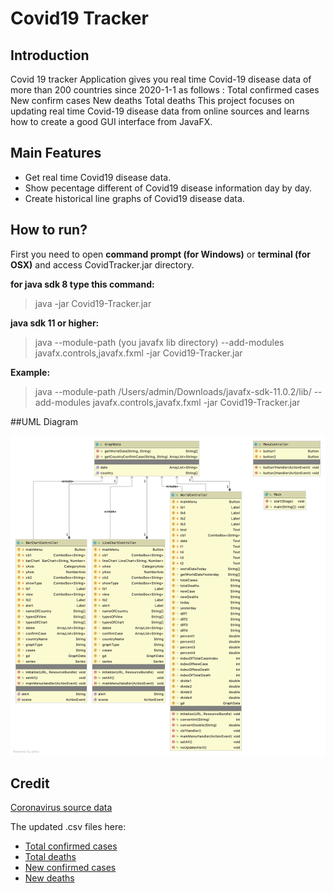 # Covid19 Tracker
## Introduction
Covid 19 tracker Application gives you real time Covid-19 disease data of more than 200 countries since 2020-1-1 as follows :
Total confirmed cases 
New confirm cases 
New deaths
Total deaths 
This project focuses on updating real time Covid-19 disease data from online sources and learns how to create a good GUI interface from JavaFX.

## Main Features

- Get real time Covid19 disease data.
- Show pecentage different of Covid19 disease information day by day.
- Create historical line graphs of Covid19 disease data.


## How to run?

First you need to open **command prompt (for Windows)** or **terminal (for OSX)** and access CovidTracker.jar directory.

**for java sdk 8 type this command:**
> java -jar Covid19-Tracker.jar

**java sdk 11 or higher:**

> java --module-path (you javafx lib directory) --add-modules javafx.controls,javafx.fxml -jar Covid19-Tracker.jar

**Example:**

>java --module-path /Users/admin/Downloads/javafx-sdk-11.0.2/lib/ --add-modules javafx.controls,javafx.fxml -jar Covid19-Tracker.jar

##UML Diagram

![](https://github.com/OOP2020/pa4-bhatara007/blob/master/photo/UML.png)

## Credit
[Coronavirus source data](https://ourworldindata.org/coronavirus-source-data)

The updated .csv files here:
- [Total confirmed cases](https://covid.ourworldindata.org/data/ecdc/total_cases.csv)
- [Total deaths](https://covid.ourworldindata.org/data/ecdc/total_deaths.csv)
- [New confirmed cases](https://covid.ourworldindata.org/data/ecdc/new_cases.csv)
- [New deaths](https://covid.ourworldindata.org/data/ecdc/new_deaths.csv)




